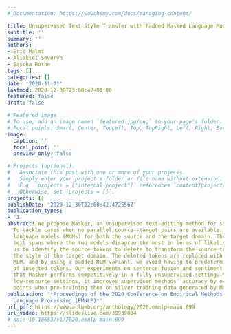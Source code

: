 ```yaml
---
# Documentation: https://wowchemy.com/docs/managing-content/

title: Unsupervised Text Style Transfer with Padded Masked Language Models
subtitle: ''
summary: ''
authors:
- Eric Malmi
- Aliaksei Severyn
- Sascha Rothe
tags: []
categories: []
date: '2020-11-01'
lastmod: 2020-12-30T23:00:42+01:00
featured: false
draft: false

# Featured image
# To use, add an image named `featured.jpg/png` to your page's folder.
# Focal points: Smart, Center, TopLeft, Top, TopRight, Left, Right, BottomLeft, Bottom, BottomRight.
image:
  caption: ''
  focal_point: ''
  preview_only: false

# Projects (optional).
#   Associate this post with one or more of your projects.
#   Simply enter your project's folder or file name without extension.
#   E.g. `projects = ["internal-project"]` references `content/project/deep-learning/index.md`.
#   Otherwise, set `projects = []`.
projects: []
publishDate: '2020-12-30T22:00:42.472556Z'
publication_types:
- '1'
abstract: We propose Masker, an unsupervised text-editing method for style transfer.
  To tackle cases when no parallel source--target pairs are available, we train masked
  language models (MLMs) for both the source and the target domain. Then we find the
  text spans where the two models disagree the most in terms of likelihood. This allows
  us to identify the source tokens to delete to transform the source text to match
  the style of the target domain. The deleted tokens are replaced with the target
  MLM, and by using a padded MLM variant, we avoid having to predetermine the number
  of inserted tokens. Our experiments on sentence fusion and sentiment transfer demonstrate
  that Masker performs competitively in a fully unsupervised setting. Moreover, in
  low-resource settings, it improves supervised methods′ accuracy by over 10 percentage
  points when pre-training them on silver training data generated by Masker.
publication: '*Proceedings of the 2020 Conference on Empirical Methods in Natural
  Language Processing (EMNLP)*'
url_pdf: https://www.aclweb.org/anthology/2020.emnlp-main.699
url_video: https://slideslive.com/38939004
# doi: 10.18653/v1/2020.emnlp-main.699
---
```

